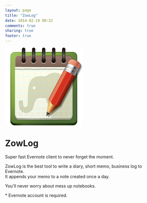 ```yaml
---
layout: page
title: "ZowLog"
date: 2014-02-19 00:22
comments: true
sharing: true
footer: true
---
```


![ZowLog](/images/zowlog/zowlog-256.png)

ZowLog
==========

Super fast Evernote client to never forget the moment.

ZowLog is the best tool to write a diary, short memo, business log to Evernote.  
It appends your memo to a note created once a day.

You'll never worry about mess up notebooks. 

\* Evernote account is required.


